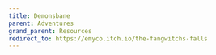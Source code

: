 ```yaml
---
title: Demonsbane
parent: Adventures
grand_parent: Resources
redirect_to: https://emyco.itch.io/the-fangwitchs-falls
---
```

